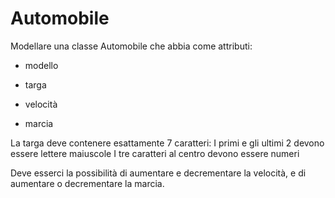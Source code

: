 # Automobile

Modellare una classe Automobile che abbia come attributi:

- modello

- targa

- velocità

- marcia

La targa deve contenere esattamente 7 caratteri:
I primi e gli ultimi 2 devono essere lettere maiuscole
I tre caratteri al centro devono essere numeri

Deve esserci la possibilità di aumentare e decrementare la velocità,
e di aumentare o decrementare la marcia.
